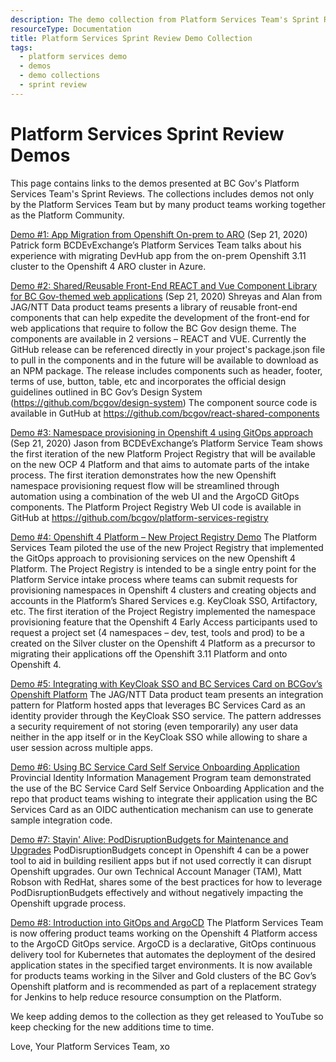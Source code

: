 ```yaml
---
description: The demo collection from Platform Services Team's Sprint Reviews.
resourceType: Documentation
title: Platform Services Sprint Review Demo Collection
tags:
  - platform services demo
  - demos
  - demo collections
  - sprint review
---
```


# Platform Services Sprint Review Demos

This page contains links to the demos presented at BC Gov's Platform Services Team's Sprint Reviews. The collections includes demos not only by the Platform Services Team but by many product teams working together as the Platform Community.


[Demo #1: App Migration from Openshift On-prem to ARO](https://www.youtube.com/watch?v=i-auqEUcR5U&t=1s) (Sep 21, 2020)
Patrick form BCDEvExchange’s Platform Services Team talks about his experience with migrating DevHub app from the on-prem Openshift 3.11 cluster to the Openshift 4 ARO cluster in Azure.

[Demo #2: Shared/Reusable Front-End REACT and Vue Component Library for BC Gov-themed web applications](https://www.youtube.com/watch?v=eFi5QJo2hgo&t=4s) (Sep 21, 2020)
Shreyas and Alan from JAG/NTT Data product teams presents a library of reusable front-end components that can help expedite the development of the front-end for web applications that require to follow the BC Gov design theme. The components are available in 2 versions – REACT and VUE. Currently the GitHub release can be referenced directly in your project's package.json file to pull in the components and in the future will be available to download as an NPM package. The release includes components such as header, footer, terms of use,  button, table, etc and incorporates the official design guidelines outlined in BC Gov’s Design System (https://github.com/bcgov/design-system)
The component source code is available in GutHub at https://github.com/bcgov/react-shared-components

[Demo #3: Namespace provisioning in Openshift 4 using GitOps approach](https://www.youtube.com/watch?v=5aSon_DVbRM&t=1s) (Sep 21, 2020)
Jason from BCDEvExchange’s Platform Service Team shows the first iteration of the new Platform Project Registry that will be available on the new OCP 4 Platform and that aims to automate parts of the intake process. The first iteration demonstrates how the new Openshift namespace provisioning request flow will be streamlined through automation using a combination of the web UI and the ArgoCD GitOps components.
The Platform Project Registry Web UI code is available in GitHub at https://github.com/bcgov/platform-services-registry

[Demo #4: Openshift 4 Platform – New Project Registry Demo](https://www.youtube.com/watch?v=HiHsd-Rg57E&t=1633s)
The Platform Services Team piloted the use of the new Project Registry that implemented the GitOps approach to provisioning services on the new Openshift 4 Platform. The Project Registry is intended to be a single entry point for the Platform Service intake process where teams can submit requests for provisioning namespaces in Openshift 4 clusters and creating objects and accounts in the Platform’s Shared Services e.g. KeyCloak SSO, Artifactory, etc. The first iteration of the Project Registry implemented the namespace provisioning feature that the Openshift 4 Early Access participants used to request a project set (4 namespaces – dev, test, tools and prod) to be a created on the Silver cluster on the Openshift 4 Platform as a precursor to migrating their applications off the Openshift 3.11 Platform and onto Openshift 4.

[Demo #5: Integrating with KeyCloak SSO and BC Services Card on BCGov’s Openshift Platform](https://www.youtube.com/watch?v=IGONgJkvwms)
The JAG/NTT Data product team presents an integration pattern for Platform hosted apps that leverages BC Services Card as an identity provider through the KeyCloak SSO service.
The pattern addresses a security requirement of not storing (even temporarily) any user data  neither in the app itself or in the KeyCloak SSO while allowing to share a user session across multiple apps.

[Demo #6: Using BC Service Card Self Service Onboarding Application](https://www.youtube.com/watch?v=H2tKvOQ8x4k)
Provincial Identity Information Management Program team demonstrated the use of the BC Service Card Self Service Onboarding Application and the repo that product teams wishing to integrate their application using the BC Services Card as an OIDC authentication mechanism can use to generate sample integration code.

[Demo #7: Stayin' Alive: PodDisruptionBudgets for Maintenance and Upgrades](https://www.youtube.com/watch?v=0AGZ5no6-yo)
PodDisruptionBudgets concept in Openshift 4 can be a power tool to aid in building resilient apps but if not used correctly it can disrupt Openshift upgrades. Our own Technical Account Manager (TAM), Matt Robson with RedHat, shares some of the best practices for how to leverage PodDisruptionBudgets effectively and without negatively impacting the Openshift upgrade process.

[Demo #8: Introduction into GitOps and ArgoCD](https://www.youtube.com/watch?v=-Tkqe0lRuE0)
The Platform Services Team is now offering product teams working on the Openshift 4 Platform access to the ArgoCD GitOps service. ArgoCD is a declarative, GitOps continuous delivery tool for Kubernetes that automates the deployment of the desired application states in the specified target environments. It is now available for products teams working in the Silver and Gold clusters of the BC Gov’s Openshift platform and is recommended as part of a replacement strategy for Jenkins to help reduce resource consumption on the Platform.

We keep adding demos to the collection as they get released to YouTube so keep checking for the new additions time to time.

Love, Your Platform Services Team, xo
